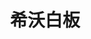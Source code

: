 ﻿---
id: 127
title: "希沃白板"
weight: 127
version: "0.1.0-1.lnd.1"
updateTime: "2023-08-31T17:45:37"
debName: "http://113.24.212.22:8090/upload/file/easinote_0.1.0-1.lnd.1_loongarch64.deb"
debSize: "95.3MB"
command: "easinote"
compatibility: 3
---
